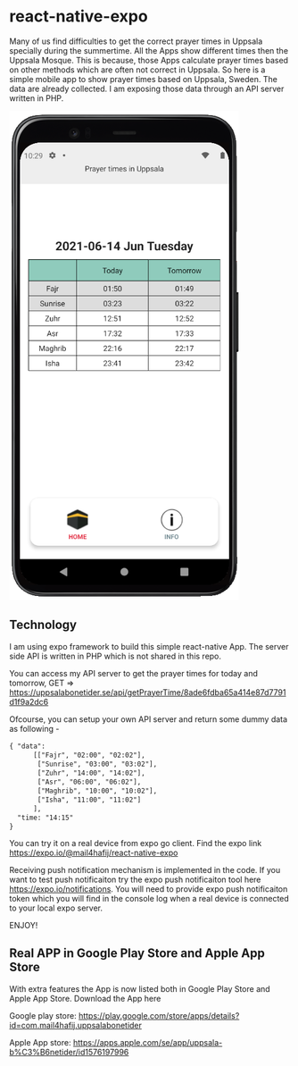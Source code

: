 # react-native-expo

Many of us find difficulties to get the correct prayer times in Uppsala specially during the summertime. All the Apps show different times then the Uppsala Mosque. This is because, those Apps calculate prayer times based on other methods which are often not correct in Uppsala. So here is a simple mobile app to show prayer times based on Uppsala, Sweden. The data are already collected. I am exposing those data through an API server written in PHP.

<img src="/assets/demo.png" />

## Technology

I am using expo framework to build this simple react-native App. The server side API is written in PHP which is not shared in this repo. 

You can access my API server to get the prayer times for today and tomorrow, GET => https://uppsalabonetider.se/api/getPrayerTime/8ade6fdba65a414e87d7791d1f9a2dc6 

Ofcourse, you can setup your own API server and return some dummy data as following -

```
{ "data":
      [["Fajr", "02:00", "02:02"],
       ["Sunrise", "03:00", "03:02"],
       ["Zuhr", "14:00", "14:02"],
       ["Asr", "06:00", "06:02"],
       ["Maghrib", "10:00", "10:02"],
       ["Isha", "11:00", "11:02"]
      ],
  "time: "14:15"
}
```
You can try it on a real device from expo go client. Find the expo link https://expo.io/@mail4hafij/react-native-expo

Receiving push notification mechanism is implemented in the code. If you want to test push notificaiton try the expo push notificaiton tool here https://expo.io/notifications. You will need to provide expo push notificaiton token which you will find in the console log when a real device is connected to your local expo server.

ENJOY!

## Real APP in Google Play Store and Apple App Store
With extra features the App is now listed both in Google Play Store and Apple App Store. Download the App here 

Google play store: https://play.google.com/store/apps/details?id=com.mail4hafij.uppsalabonetider

Apple App store: https://apps.apple.com/se/app/uppsala-b%C3%B6netider/id1576197996
